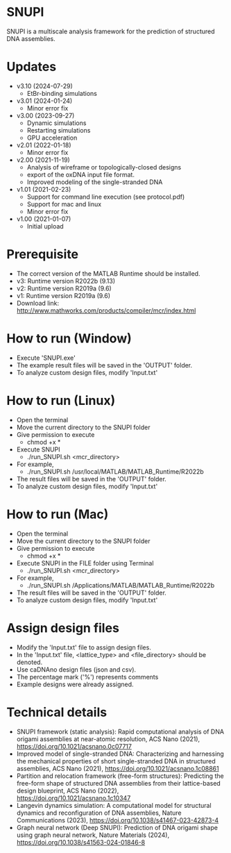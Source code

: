 # SNUPI
  SNUPI is a multiscale analysis framework for the prediction of structured DNA assemblies.


# Updates
  - v3.10 (2024-07-29)
	* EtBr-binding simulations
  - v3.01 (2024-01-24)
	* Minor error fix
  - v3.00 (2023-09-27)
	* Dynamic simulations
	* Restarting simulations
	* GPU acceleration
  - v2.01 (2022-01-18)
	* Minor error fix
  - v2.00 (2021-11-19)
	* Analysis of wireframe or topologically-closed designs
	* export of the oxDNA input file format.
	* Improved modeling of the single-stranded DNA
  - v1.01 (2021-02-23)
	* Support for command line execution (see protocol.pdf)
	* Support for mac and linux
	* Minor error fix
  - v1.00 (2021-01-07)
	* Initial upload


# Prerequisite
  - The correct version of the MATLAB Runtime should be installed.
  - v3: Runtime version R2022b (9.13)
  - v2: Runtime version R2019a (9.6)
  - v1: Runtime version R2019a (9.6)
  - Download link: http://www.mathworks.com/products/compiler/mcr/index.html


# How to run (Window)
  - Execute 'SNUPI.exe'
  - The example result files will be saved in the 'OUTPUT' folder.
  - To analyze custom design files, modify 'Input.txt'


# How to run (Linux)
- Open the terminal
- Move the current directory to the SNUPI folder
- Give permission to execute
	* chmod +x *
- Execute SNUPI
	* ./run_SNUPI.sh <mcr_directory>
- For example,
	* ./run_SNUPI.sh /usr/local/MATLAB/MATLAB_Runtime/R2022b
- The result files will be saved in the 'OUTPUT' folder.
- To analyze custom design files, modify 'Input.txt'


# How to run (Mac)
- Open the terminal
- Move the current directory to the SNUPI folder
- Give permission to execute
	* chmod +x *
- Execute SNUPI in the FILE folder using Terminal
	* ./run_SNUPI.sh <mcr_directory>
- For example,
	* ./run_SNUPI.sh /Applications/MATLAB/MATLAB_Runtime/R2022b
- The result files will be saved in the 'OUTPUT' folder.
- To analyze custom design files, modify 'Input.txt'

  
# Assign design files
  - Modify the 'Input.txt' file to assign design files.
  - In the 'Input.txt' file, <lattice_type> and <file_directory> should be denoted.
  - Use caDNAno design files (json and csv).
  - The percentage mark ('%') represents comments
  - Example designs were already assigned.
    

# Technical details
  - SNUPI framework (static analysis): Rapid computational analysis of DNA origami assemblies at near-atomic resolution, ACS Nano (2021), https://doi.org/10.1021/acsnano.0c07717
  - Improved model of single-stranded DNA: Characterizing and harnessing the mechanical properties of short single-stranded DNA in structured assemblies, ACS Nano (2021), https://doi.org/10.1021/acsnano.1c08861
  - Partition and relocation framework (free-form structures): Predicting the free-form shape of structured DNA assemblies from their lattice-based design blueprint, ACS Nano (2022), https://doi.org/10.1021/acsnano.1c10347
  - Langevin dynamics simulation: A computational model for structural dynamics and reconfiguration of DNA assemblies, Nature Communications (2023), https://doi.org/10.1038/s41467-023-42873-4
  - Graph neural network (Deep SNUPI): Prediction of DNA origami shape using graph neural network, Nature Materials (2024), https://doi.org/10.1038/s41563-024-01846-8
  
  
